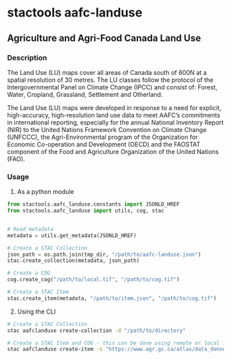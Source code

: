 # stactools aafc-landuse

## Agriculture and Agri-Food Canada Land Use

### Description

The Land Use (LU) maps cover all areas of Canada south of 600N at a spatial resolution of 30 metres. The LU classes follow the protocol of the Intergovernmental Panel on Climate Change (IPCC) and consist of: Forest, Water, Cropland, Grassland, Settlement and Otherland.

The Land Use (LU) maps were developed in response to a need for explicit, high-accuracy, high-resolution land use data to meet AAFC’s commitments in international reporting, especially for the annual National Inventory Report (NIR) to the United Nations Framework Convention on Climate Change (UNFCCC), the Agri-Environmental program of the Organization for Economic Co-operation and Development (OECD) and the FAOSTAT component of the Food and Agriculture Organization of the United Nations (FAO).

### Usage

1. As a python module

```python
from stactools.aafc_landuse.constants import JSONLD_HREF
from stactools.aafc_landuse import utils, cog, stac


# Read metadata
metadata = utils.get_metadata(JSONLD_HREF)

# Create a STAC Collection
json_path = os.path.join(tmp_dir, "/path/to/aafc-landuse.json")
stac.create_collection(metadata, json_path)

# Create a COG
cog.create_cog("/path/to/local.tif", "/path/to/cog.tif")

# Create a STAC Item
stac.create_item(metadata, "/path/to/item.json", "/path/to/cog.tif")
```

2. Using the CLI

```bash
# Create a STAC Collection
stac aafclanduse create-collection -d "/path/to/directory"

# Create a STAC Item and COG - this can be done using remote or local .tif or .zip assets
stac aafclanduse create-item -s "https://www.agr.gc.ca/atlas/data_donnees/lcv/aafcLand_Use/tif/2010/IMG_AAFC_LANDUSE_Z07_2010.zip" -d "/path/to/directory"
```
